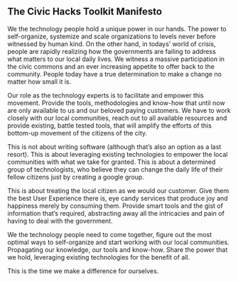 ## The Civic Hacks Toolkit Manifesto

We the technology people hold a unique power in our hands. The power to self-organize, systemize and scale organizations to levels never before witnessed  by human kind. On the other hand, in todays’ world of crisis, people are rapidly realizing how the governments are failing to address what matters to our local daily lives. We witness a massive participation in the civic commons and an ever increasing appetite to offer back to the community. People today have a true determination to make a change no matter how small it is.

Our role as the technology experts is to facilitate and empower this movement. Provide the tools, methodologies and know-how that until now are only available to us and our beloved paying customers. We have to work closely with our local communities, reach out to all available resources and provide existing, battle tested tools, that will amplify the efforts of this bottom-up movement of the citizens of the city.

This is not about writing software (although that’s also an option as a last resort). This is about leveraging existing technologies to empower the local communities with what we take for granted. This is about a determined group of technologists, who believe they can change the daily life of their fellow citizens just by creating a google group.

This is about treating the local citizen as we would our customer. Give them the best User Experience there is, eye candy services that produce joy and happiness merely by consuming them. Provide smart tools and the gist of information that’s required, abstracting away all the intricacies and pain of having to deal with the government.

We the technology people need to come together, figure out the most optimal ways to self-organize and start working with our local communities. Propagating our knowledge, our tools and know-how. Share the power that we hold, leveraging existing technologies for the benefit of all. 

This is the time we make a difference for ourselves.
